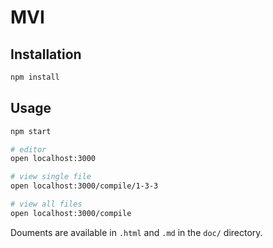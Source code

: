 # MVI

## Installation

```bash
npm install
```

## Usage
```bash
npm start

# editor
open localhost:3000

# view single file
open localhost:3000/compile/1-3-3

# view all files
open localhost:3000/compile
```

Douments are available in `.html` and `.md` in the `doc/` directory.
